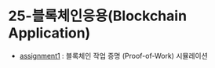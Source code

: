 # 25-블록체인응용(Blockchain Application) 

- [assignment1](https://github.com/erika0915/25-blockchain-application/tree/main/assignment1) : 블록체인 작업 증명 (Proof-of-Work) 시뮬레이션 
